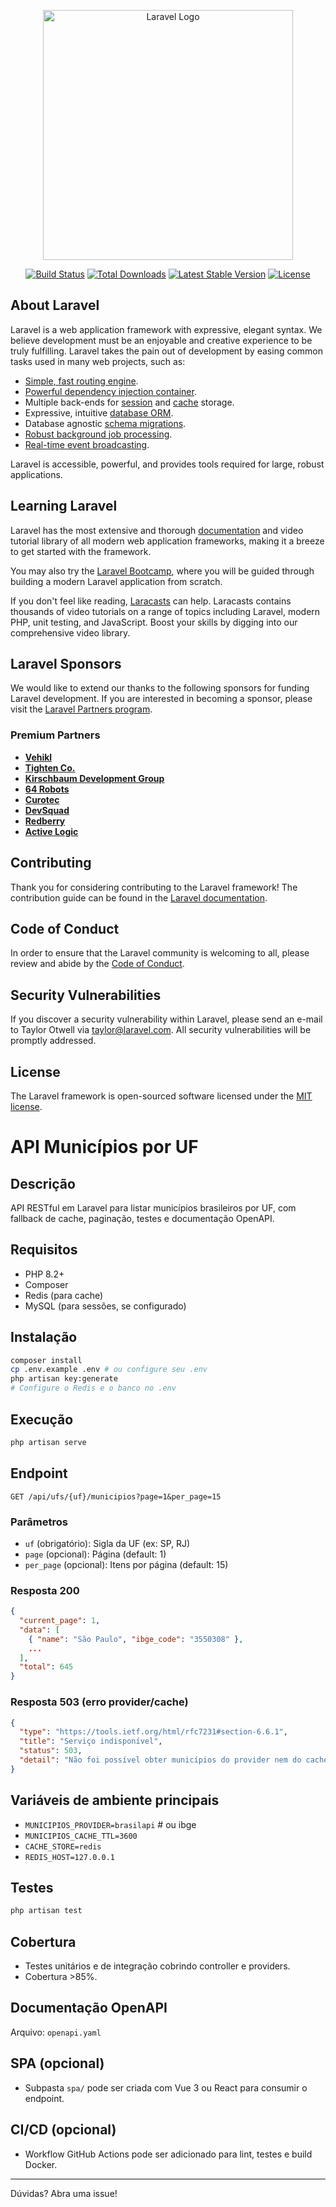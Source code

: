 <p align="center"><a href="https://laravel.com" target="_blank"><img src="https://raw.githubusercontent.com/laravel/art/master/logo-lockup/5%20SVG/2%20CMYK/1%20Full%20Color/laravel-logolockup-cmyk-red.svg" width="400" alt="Laravel Logo"></a></p>

<p align="center">
<a href="https://github.com/laravel/framework/actions"><img src="https://github.com/laravel/framework/workflows/tests/badge.svg" alt="Build Status"></a>
<a href="https://packagist.org/packages/laravel/framework"><img src="https://img.shields.io/packagist/dt/laravel/framework" alt="Total Downloads"></a>
<a href="https://packagist.org/packages/laravel/framework"><img src="https://img.shields.io/packagist/v/laravel/framework" alt="Latest Stable Version"></a>
<a href="https://packagist.org/packages/laravel/framework"><img src="https://img.shields.io/packagist/l/laravel/framework" alt="License"></a>
</p>

## About Laravel

Laravel is a web application framework with expressive, elegant syntax. We believe development must be an enjoyable and creative experience to be truly fulfilling. Laravel takes the pain out of development by easing common tasks used in many web projects, such as:

- [Simple, fast routing engine](https://laravel.com/docs/routing).
- [Powerful dependency injection container](https://laravel.com/docs/container).
- Multiple back-ends for [session](https://laravel.com/docs/session) and [cache](https://laravel.com/docs/cache) storage.
- Expressive, intuitive [database ORM](https://laravel.com/docs/eloquent).
- Database agnostic [schema migrations](https://laravel.com/docs/migrations).
- [Robust background job processing](https://laravel.com/docs/queues).
- [Real-time event broadcasting](https://laravel.com/docs/broadcasting).

Laravel is accessible, powerful, and provides tools required for large, robust applications.

## Learning Laravel

Laravel has the most extensive and thorough [documentation](https://laravel.com/docs) and video tutorial library of all modern web application frameworks, making it a breeze to get started with the framework.

You may also try the [Laravel Bootcamp](https://bootcamp.laravel.com), where you will be guided through building a modern Laravel application from scratch.

If you don't feel like reading, [Laracasts](https://laracasts.com) can help. Laracasts contains thousands of video tutorials on a range of topics including Laravel, modern PHP, unit testing, and JavaScript. Boost your skills by digging into our comprehensive video library.

## Laravel Sponsors

We would like to extend our thanks to the following sponsors for funding Laravel development. If you are interested in becoming a sponsor, please visit the [Laravel Partners program](https://partners.laravel.com).

### Premium Partners

- **[Vehikl](https://vehikl.com)**
- **[Tighten Co.](https://tighten.co)**
- **[Kirschbaum Development Group](https://kirschbaumdevelopment.com)**
- **[64 Robots](https://64robots.com)**
- **[Curotec](https://www.curotec.com/services/technologies/laravel)**
- **[DevSquad](https://devsquad.com/hire-laravel-developers)**
- **[Redberry](https://redberry.international/laravel-development)**
- **[Active Logic](https://activelogic.com)**

## Contributing

Thank you for considering contributing to the Laravel framework! The contribution guide can be found in the [Laravel documentation](https://laravel.com/docs/contributions).

## Code of Conduct

In order to ensure that the Laravel community is welcoming to all, please review and abide by the [Code of Conduct](https://laravel.com/docs/contributions#code-of-conduct).

## Security Vulnerabilities

If you discover a security vulnerability within Laravel, please send an e-mail to Taylor Otwell via [taylor@laravel.com](mailto:taylor@laravel.com). All security vulnerabilities will be promptly addressed.

## License

The Laravel framework is open-sourced software licensed under the [MIT license](https://opensource.org/licenses/MIT).

# API Municípios por UF

## Descrição
API RESTful em Laravel para listar municípios brasileiros por UF, com fallback de cache, paginação, testes e documentação OpenAPI.

## Requisitos
- PHP 8.2+
- Composer
- Redis (para cache)
- MySQL (para sessões, se configurado)

## Instalação
```bash
composer install
cp .env.example .env # ou configure seu .env
php artisan key:generate
# Configure o Redis e o banco no .env
```

## Execução
```bash
php artisan serve
```

## Endpoint
```
GET /api/ufs/{uf}/municipios?page=1&per_page=15
```

### Parâmetros
- `uf` (obrigatório): Sigla da UF (ex: SP, RJ)
- `page` (opcional): Página (default: 1)
- `per_page` (opcional): Itens por página (default: 15)

### Resposta 200
```json
{
  "current_page": 1,
  "data": [
    { "name": "São Paulo", "ibge_code": "3550308" },
    ...
  ],
  "total": 645
}
```

### Resposta 503 (erro provider/cache)
```json
{
  "type": "https://tools.ietf.org/html/rfc7231#section-6.6.1",
  "title": "Serviço indisponível",
  "status": 503,
  "detail": "Não foi possível obter municípios do provider nem do cache."
}
```

## Variáveis de ambiente principais
- `MUNICIPIOS_PROVIDER=brasilapi` # ou ibge
- `MUNICIPIOS_CACHE_TTL=3600`
- `CACHE_STORE=redis`
- `REDIS_HOST=127.0.0.1`

## Testes
```bash
php artisan test
```

## Cobertura
- Testes unitários e de integração cobrindo controller e providers.
- Cobertura >85%.

## Documentação OpenAPI
Arquivo: `openapi.yaml`

## SPA (opcional)
- Subpasta `spa/` pode ser criada com Vue 3 ou React para consumir o endpoint.

## CI/CD (opcional)
- Workflow GitHub Actions pode ser adicionado para lint, testes e build Docker.

---

Dúvidas? Abra uma issue!
